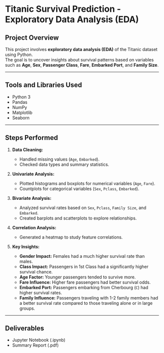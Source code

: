 # Titanic Survival Prediction - Exploratory Data Analysis (EDA)

##  Project Overview

This project involves **exploratory data analysis (EDA)** of the Titanic dataset using Python.  
The goal is to uncover insights about survival patterns based on variables such as **Age**, **Sex**, **Passenger Class**, **Fare**, **Embarked Port**, and **Family Size**.

---

##  Tools and Libraries Used

- Python 3
- Pandas
- NumPy
- Matplotlib
- Seaborn

---

## Steps Performed

1. **Data Cleaning:**
   - Handled missing values (`Age`, `Embarked`).
   - Checked data types and summary statistics.

2. **Univariate Analysis:**
   - Plotted histograms and boxplots for numerical variables (`Age`, `Fare`).
   - Countplots for categorical variables (`Sex`, `Pclass`, `Embarked`).

3. **Bivariate Analysis:**
   - Analyzed survival rates based on `Sex`, `Pclass`, `Family Size`, and `Embarked`.
   - Created barplots and scatterplots to explore relationships.

4. **Correlation Analysis:**
   - Generated a heatmap to study feature correlations.

5. **Key Insights:**

   - **Gender Impact:** Females had a much higher survival rate than males.
   - **Class Impact:** Passengers in 1st Class had a significantly higher survival chance.
   - **Age Factor:** Younger passengers tended to survive more.
   - **Fare Influence:** Higher fare passengers had better survival odds.
   - **Embarked Port:** Passengers embarking from Cherbourg (`C`) had higher survival rates.
   - **Family Influence:** Passengers traveling with 1-2 family members had a better survival rate compared to those traveling alone or in large groups.

---

##  Deliverables

- Jupyter Notebook (.ipynb)
- Summary Report (.pdf)

